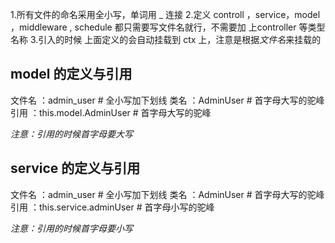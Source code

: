 


1.所有文件的命名采用全小写，单词用 _ 连接
2.定义 controll ，service，model ，middleware , schedule 都只需要写文件名就行，不需要加 上controller 等类型名称
3.引入的时候 上面定义的会自动挂载到 ctx 上，注意是根据*文件名*来挂载的

## model 的定义与引用

文件名 ：admin_user                   # 全小写加下划线
类名   ：AdminUser                    # 首字母大写的驼峰
引用   ：this.model.AdminUser        # 首字母大写的驼峰

*注意：引用的时候首字母要大写*

## service 的定义与引用

文件名 ：admin_user                   # 全小写加下划线
类名   ：AdminUser                   # 首字母大写的驼峰
引用   ：this.service.adminUser      # 首字母小写的驼峰

*注意：引用的时候首字母要小写*